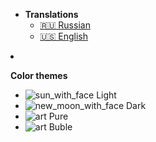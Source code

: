 - **Translations**
    - [:ru: Russian](/ru-RU/)
    - [:us: English](/en-US/)

<li>
  <p><strong>Color themes</strong></p>
  <ul class="theme-preview">
    <li>
      <a data-theme="vue"><img class="emoji" src="https://github.githubassets.com/images/icons/emoji/sun_with_face.png" alt="sun_with_face"> Light</a>
    </li>
    <li>
      <a data-theme="dark"><img class="emoji" src="https://github.githubassets.com/images/icons/emoji/new_moon_with_face.png" alt="new_moon_with_face"> Dark</a>
    </li>
    <li>
      <a data-theme="pure"><img class="emoji" src="https://github.githubassets.com/images/icons/emoji/art.png" alt="art"> Pure</a>
    </li>
	<li>
      <a data-theme="buble"><img class="emoji" src="https://github.githubassets.com/images/icons/emoji/unicode/1f32b.png" alt="art"> Buble</a>
    </li>
  </ul>
</li>

